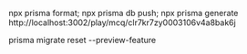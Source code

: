 npx prisma format; npx prisma db push; npx prisma generate
http://localhost:3002/play/mcq/clr7kr7zy0003106v4a8bak6j

prisma migrate reset --preview-feature